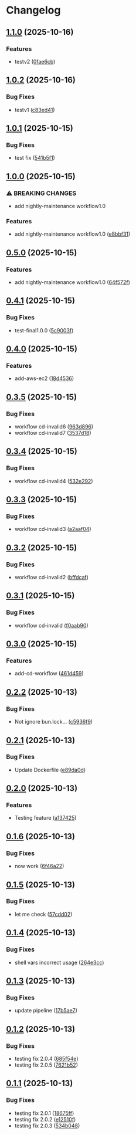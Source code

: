 # Changelog

## [1.1.0](https://github.com/MRJonas343/EPAM-CI-CD-FINAL-TASK/compare/v1.0.2...v1.1.0) (2025-10-16)

### Features

* testv2 ([0fae6cb](https://github.com/MRJonas343/EPAM-CI-CD-FINAL-TASK/commit/0fae6cb2fb55a5d143e653cc898c0648bb94176c))

## [1.0.2](https://github.com/MRJonas343/EPAM-CI-CD-FINAL-TASK/compare/v1.0.1...v1.0.2) (2025-10-16)

### Bug Fixes

* testv1 ([c83ed41](https://github.com/MRJonas343/EPAM-CI-CD-FINAL-TASK/commit/c83ed41cadf1da4994d66f7ac566eb92e2407a40))

## [1.0.1](https://github.com/MRJonas343/EPAM-CI-CD-FINAL-TASK/compare/v1.0.0...v1.0.1) (2025-10-15)

### Bug Fixes

* test fix ([541b5f1](https://github.com/MRJonas343/EPAM-CI-CD-FINAL-TASK/commit/541b5f1a6d9a377af01d920836558ba28adfd976))

## [1.0.0](https://github.com/MRJonas343/EPAM-CI-CD-FINAL-TASK/compare/v0.5.0...v1.0.0) (2025-10-15)

### ⚠ BREAKING CHANGES

* add nightly-maintenance workflow1.0

### Features

* add nightly-maintenance workflow1.0 ([e8bbf31](https://github.com/MRJonas343/EPAM-CI-CD-FINAL-TASK/commit/e8bbf31771246bd64a3e05c8fb6abb1b4c9c3cf8))

## [0.5.0](https://github.com/MRJonas343/EPAM-CI-CD-FINAL-TASK/compare/v0.4.1...v0.5.0) (2025-10-15)

### Features

* add nightly-maintenance workflow1.0 ([64f572f](https://github.com/MRJonas343/EPAM-CI-CD-FINAL-TASK/commit/64f572f1544e8000b1ed5364af1da636dc74dd03))

## [0.4.1](https://github.com/MRJonas343/EPAM-CI-CD-FINAL-TASK/compare/v0.4.0...v0.4.1) (2025-10-15)

### Bug Fixes

* test-final1.0.0 ([5c9003f](https://github.com/MRJonas343/EPAM-CI-CD-FINAL-TASK/commit/5c9003fd4878c47e93da63fef573e8378a8214f6))

## [0.4.0](https://github.com/MRJonas343/EPAM-CI-CD-FINAL-TASK/compare/v0.3.5...v0.4.0) (2025-10-15)

### Features

* add-aws-ec2 ([18d4536](https://github.com/MRJonas343/EPAM-CI-CD-FINAL-TASK/commit/18d4536e5ef2567454bdfc0d75b779c45c064519))

## [0.3.5](https://github.com/MRJonas343/EPAM-CI-CD-FINAL-TASK/compare/v0.3.4...v0.3.5) (2025-10-15)

### Bug Fixes

* workflow cd-invalid6 ([963d896](https://github.com/MRJonas343/EPAM-CI-CD-FINAL-TASK/commit/963d896735f26bc7477b3d17c95f4fc57a424771))
* workflow cd-invalid7 ([3537d18](https://github.com/MRJonas343/EPAM-CI-CD-FINAL-TASK/commit/3537d18320911885ff8f2a6d25f41d51b4fd2beb))

## [0.3.4](https://github.com/MRJonas343/EPAM-CI-CD-FINAL-TASK/compare/v0.3.3...v0.3.4) (2025-10-15)

### Bug Fixes

* workflow cd-invalid4 ([532e292](https://github.com/MRJonas343/EPAM-CI-CD-FINAL-TASK/commit/532e292f4ded0a1bd1111a036a82b4fbea998ddf))

## [0.3.3](https://github.com/MRJonas343/EPAM-CI-CD-FINAL-TASK/compare/v0.3.2...v0.3.3) (2025-10-15)

### Bug Fixes

* workflow cd-invalid3 ([a2aaf04](https://github.com/MRJonas343/EPAM-CI-CD-FINAL-TASK/commit/a2aaf0438995dc364801357395051efd22ed5701))

## [0.3.2](https://github.com/MRJonas343/EPAM-CI-CD-FINAL-TASK/compare/v0.3.1...v0.3.2) (2025-10-15)

### Bug Fixes

* workflow cd-invalid2 ([bffdcaf](https://github.com/MRJonas343/EPAM-CI-CD-FINAL-TASK/commit/bffdcafedd3c14017776c151b7c80807c37ce7dc))

## [0.3.1](https://github.com/MRJonas343/EPAM-CI-CD-FINAL-TASK/compare/v0.3.0...v0.3.1) (2025-10-15)

### Bug Fixes

* workflow cd-invalid ([f0aab90](https://github.com/MRJonas343/EPAM-CI-CD-FINAL-TASK/commit/f0aab902c7c5d416f3a59c21fb7df212c9b1bea5))

## [0.3.0](https://github.com/MRJonas343/EPAM-CI-CD-FINAL-TASK/compare/v0.2.2...v0.3.0) (2025-10-15)

### Features

* add-cd-workflow ([461d459](https://github.com/MRJonas343/EPAM-CI-CD-FINAL-TASK/commit/461d4594fb7ec2c5abc7895fc35272bf331af4b5))

## [0.2.2](https://github.com/MRJonas343/EPAM-CI-CD-FINAL-TASK/compare/v0.2.1...v0.2.2) (2025-10-13)

### Bug Fixes

* Not ignore bun.lock... ([c5936f9](https://github.com/MRJonas343/EPAM-CI-CD-FINAL-TASK/commit/c5936f984e613018196ea88fd306853f172a9941))

## [0.2.1](https://github.com/MRJonas343/EPAM-CI-CD-FINAL-TASK/compare/v0.2.0...v0.2.1) (2025-10-13)

### Bug Fixes

* Update Dockerfile ([e89da0d](https://github.com/MRJonas343/EPAM-CI-CD-FINAL-TASK/commit/e89da0d981524bcdc97c6931eeacf13898c49aac))

## [0.2.0](https://github.com/MRJonas343/EPAM-CI-CD-FINAL-TASK/compare/v0.1.6...v0.2.0) (2025-10-13)

### Features

* Testing feature ([a137425](https://github.com/MRJonas343/EPAM-CI-CD-FINAL-TASK/commit/a137425116016b788e8c92e071a4a473eee78427))

## [0.1.6](https://github.com/MRJonas343/EPAM-CI-CD-FINAL-TASK/compare/v0.1.5...v0.1.6) (2025-10-13)

### Bug Fixes

* now work ([6f46a22](https://github.com/MRJonas343/EPAM-CI-CD-FINAL-TASK/commit/6f46a223540e2727a50abfe04491be7949d598fb))

## [0.1.5](https://github.com/MRJonas343/EPAM-CI-CD-FINAL-TASK/compare/v0.1.4...v0.1.5) (2025-10-13)

### Bug Fixes

* let me check ([57cdd02](https://github.com/MRJonas343/EPAM-CI-CD-FINAL-TASK/commit/57cdd028256e8c1f9eb6fc4986d4adcc5fafba85))

## [0.1.4](https://github.com/MRJonas343/EPAM-CI-CD-FINAL-TASK/compare/v0.1.3...v0.1.4) (2025-10-13)

### Bug Fixes

* shell vars incorrect usage ([264e3cc](https://github.com/MRJonas343/EPAM-CI-CD-FINAL-TASK/commit/264e3cc5b7b857abda0f2826dc76842328f51a65))

## [0.1.3](https://github.com/MRJonas343/EPAM-CI-CD-FINAL-TASK/compare/v0.1.2...v0.1.3) (2025-10-13)

### Bug Fixes

* update pipeline ([17b5ae7](https://github.com/MRJonas343/EPAM-CI-CD-FINAL-TASK/commit/17b5ae708aa3a9959aa448d6badd44cfcea9fd42))

## [0.1.2](https://github.com/MRJonas343/EPAM-CI-CD-FINAL-TASK/compare/v0.1.1...v0.1.2) (2025-10-13)

### Bug Fixes

* testing fix 2.0.4 ([685f54e](https://github.com/MRJonas343/EPAM-CI-CD-FINAL-TASK/commit/685f54ee2c06bbb491f190190183e8af6829009e))
* testing fix 2.0.5 ([7621b52](https://github.com/MRJonas343/EPAM-CI-CD-FINAL-TASK/commit/7621b52590475c7b49a3d0bfcf9829a6bf7ca414))

## [0.1.1](https://github.com/MRJonas343/EPAM-CI-CD-FINAL-TASK/compare/v0.1.0...v0.1.1) (2025-10-13)

### Bug Fixes

* testing fix 2.0.1 ([18675ff](https://github.com/MRJonas343/EPAM-CI-CD-FINAL-TASK/commit/18675ffbbfa73d32febced43935da18fbdff4414))
* testing fix 2.0.2 ([e12510f](https://github.com/MRJonas343/EPAM-CI-CD-FINAL-TASK/commit/e12510f6a40653e98da0dd98d8735add8555328f))
* testing fix 2.0.3 ([534b048](https://github.com/MRJonas343/EPAM-CI-CD-FINAL-TASK/commit/534b048633a4fc86c7ae0dd61dfde2fe5f547f35))
